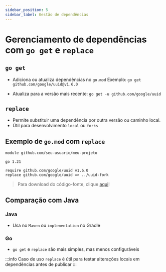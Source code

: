 ```yaml
---
sidebar_position: 5
sidebar_label: Gestão de dependências
---
```


# Gerenciamento de dependências com `go get` e `replace`

## `go get`

- Adiciona ou atualiza dependências no `go.mod`
  Exemplo: `go get github.com/google/uuid@v1.6.0`

- Atualiza para a versão mais recente:
  `go get -u github.com/google/uuid`

## `replace`

- Permite substituir uma dependência por outra versão ou caminho local.
- Útil para desenvolvimento `local` ou `forks`

## Exemplo de `go.mod` com `replace`

```text
module github.com/seu-usuario/meu-projeto

go 1.21

require github.com/google/uuid v1.6.0
replace github.com/google/uuid => ../uuid-fork
```

> Para download do código-fonte, clique [aqui](@site/static/code/mod6/go-replace.mod)!

## Comparação com Java

### Java

- Usa no `Maven` ou `implementation` no Gradle

### Go

- `go get` e `replace` são mais simples, mas menos configuráveis

:::info Caso de uso
`replace` é útil para testar alterações locais em dependências antes de publicar
:::
